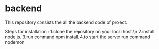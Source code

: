 # backend
This repository consists the all the backend code of project.

Steps for installation :
1.clone the repository on your local host.\n
2.install node js.
3.run command npm install.
4.to start the server run command nodemon
